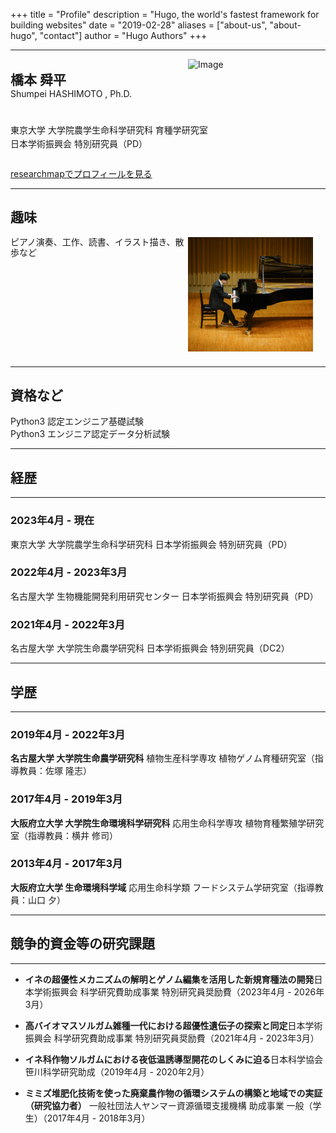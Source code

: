 +++
title = "Profile"
description = "Hugo, the world's fastest framework for building websites"
date = "2019-02-28"
aliases = ["about-us", "about-hugo", "contact"]
author = "Hugo Authors"
+++

---

<div style="overflow: hidden;">
  <img src="/images/about.jpg" alt="Image" style="float: right; width: 200px; margin-right: 20px; margin-bottom: 10px;">
  <p style="font-weight: bold; font-size: 1.5em; margin-bottom: 2px; line-height: 1.2;">橋本 舜平</p>
  <p style="margin-top: 0; margin-bottom: 38px; line-height: 1.2;">Shumpei HASHIMOTO , Ph.D.</p>
  <p style="margin-bottom: 2px;">東京大学 大学院農学生命科学研究科 育種学研究室</p>
  <p style="margin-top: 0;">日本学術振興会 特別研究員（PD）</p>
</div>

[researchmapでプロフィールを見る](https://researchmap.jp/hashimoto_shumpei?lang=ja)

---
趣味
---
<div style="overflow: hidden;">
  <img src="/images/piano.jpg" alt="Image" style="float: right; width: 200px; margin-right: 20px; margin-bottom: 10px;">
  <p style="margin-top: 0; margin-bottom: 38px; line-height: 1.2;">ピアノ演奏、工作、読書、イラスト描き、散歩など</p>
</div>

---
資格など
---
Python3 認定エンジニア基礎試験  
Python3 エンジニア認定データ分析試験



---

## 経歴

---

### **2023年4月 - 現在**

東京大学 大学院農学生命科学研究科 日本学術振興会 特別研究員（PD）

### **2022年4月 - 2023年3月**

名古屋大学 生物機能開発利用研究センター 日本学術振興会 特別研究員（PD）

### **2021年4月 - 2022年3月**

名古屋大学 大学院生命農学研究科 日本学術振興会 特別研究員（DC2）

---

## 学歴

---

### **2019年4月 - 2022年3月**

**名古屋大学 大学院生命農学研究科**
植物生産科学専攻 植物ゲノム育種研究室（指導教員：佐塚 隆志）

### **2017年4月 - 2019年3月**

**大阪府立大学 大学院生命環境科学研究科**
応用生命科学専攻 植物育種繁殖学研究室（指導教員：横井 修司）

### **2013年4月 - 2017年3月**

**大阪府立大学 生命環境科学域**
応用生命科学類 フードシステム学研究室（指導教員：山口 夕）

---

## 競争的資金等の研究課題

---

- **イネの超優性メカニズムの解明とゲノム編集を活用した新規育種法の開発**日本学術振興会 科学研究費助成事業 特別研究員奨励費（2023年4月 - 2026年3月）

- **高バイオマスソルガム雑種一代における超優性遺伝子の探索と同定**日本学術振興会 科学研究費助成事業 特別研究員奨励費（2021年4月 - 2023年3月）

- **イネ科作物ソルガムにおける夜低温誘導型開花のしくみに迫る**日本科学協会 笹川科学研究助成（2019年4月 - 2020年2月）

- **ミミズ堆肥化技術を使った廃棄農作物の循環システムの構築と地域での実証（研究協力者）**
  一般社団法人ヤンマー資源循環支援機構 助成事業 一般（学生）（2017年4月 - 2018年3月）
